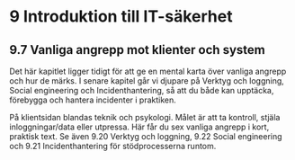 # 9 Introduktion till IT-säkerhet

## 9.7 Vanliga angrepp mot klienter och system

Det här kapitlet ligger tidigt för att ge en mental karta över vanliga angrepp och hur de märks. I senare kapitel går vi djupare på Verktyg och loggning, Social engineering och Incidenthantering, så att du både kan upptäcka, förebygga och hantera incidenter i praktiken.

På klientsidan blandas teknik och psykologi. Målet är att ta kontroll, stjäla inloggningar/data eller utpressa. Här får du sex vanliga angrepp i kort, praktisk text. Se även 9.20 Verktyg och loggning, 9.22 Social engineering och 9.21 Incidenthantering för stödprocesserna runtom.

